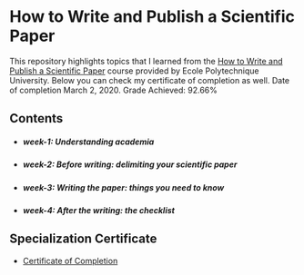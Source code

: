 # How to Write and Publish a Scientific Paper

This repository highlights topics that I learned from the [How to Write and Publish a Scientific Paper](https://www.coursera.org/learn/how-to-write-a-scientific-paper) course provided by Ecole Polytechnique University. Below you can check my certificate of completion as well. Date of completion March 2, 2020. Grade Achieved: 92.66%



## Contents

- ##### week-1: Understanding academia

- ##### week-2: Before writing: delimiting your scientific paper
  
- ##### week-3: Writing the paper: things you need to know

- ##### week-4: After the writing: the checklist


## Specialization Certificate

- [Certificate of Completion](https://www.coursera.org/account/accomplishments/certificate/VWZK76723WLE)
